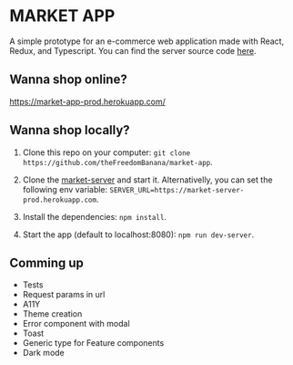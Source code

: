 # MARKET APP
A simple prototype for an e-commerce web application made with React, Redux, and Typescript.
You can find the server source code [here](https://github.com/theFreedomBanana/market-server).

## Wanna shop online?
https://market-app-prod.herokuapp.com/

## Wanna shop locally?
1. Clone this repo on your computer: `git clone https://github.com/theFreedomBanana/market-app`.

2. Clone the [market-server](https://github.com/theFreedomBanana/market-server) and start it. Alternativelly, you can set the following env variable: `SERVER_URL=https://market-server-prod.herokuapp.com`.

3. Install the dependencies: `npm install`.

4. Start the app (default to localhost:8080): `npm run dev-server`.

## Comming up
- Tests
- Request params in url
- A11Y
- Theme creation
- Error component with modal
- Toast
- Generic type for Feature components
- Dark mode
